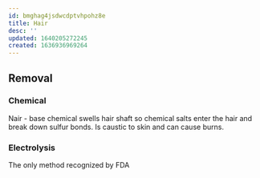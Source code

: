```yaml
---
id: bmghag4jsdwcdptvhpohz8e
title: Hair
desc: ''
updated: 1640205272245
created: 1636936969264
---
```



## Removal
### Chemical
Nair - base chemical swells hair shaft so chemical salts enter the hair and break down sulfur bonds. Is caustic to skin and can cause burns.
### Electrolysis 
The only method recognized by FDA
